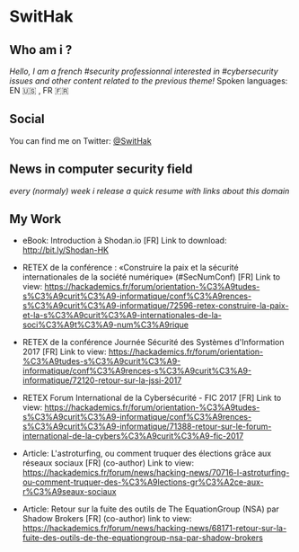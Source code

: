 # SwitHak 

## Who am i ?
*Hello, I am a french #security professionnal interested in #cybersecurity issues and other content related to the previous theme!*
Spoken languages: EN :us: , FR :fr:

## Social
You can find me on Twitter: [@SwitHak](https://twitter.com/SwitHak/)

## News in computer security field
*every (normaly) week i release a quick resume with links about this domain*

## My Work
- eBook: Introduction à Shodan.io [FR]
Link to download: http://bit.ly/Shodan-HK

- RETEX de la conférence : «Construire la paix et la sécurité internationales de la société numérique» (#SecNumConf) [FR]
Link to view: https://hackademics.fr/forum/orientation-%C3%A9tudes-s%C3%A9curit%C3%A9-informatique/conf%C3%A9rences-s%C3%A9curit%C3%A9-informatique/72596-retex-construire-la-paix-et-la-s%C3%A9curit%C3%A9-internationales-de-la-soci%C3%A9t%C3%A9-num%C3%A9rique

- RETEX de la conférence Journée Sécurité des Systèmes d'Information 2017 [FR]
Link to view: https://hackademics.fr/forum/orientation-%C3%A9tudes-s%C3%A9curit%C3%A9-informatique/conf%C3%A9rences-s%C3%A9curit%C3%A9-informatique/72120-retour-sur-la-jssi-2017

- RETEX Forum International de la Cybersécurité - FIC 2017 [FR]
Link to view: https://hackademics.fr/forum/orientation-%C3%A9tudes-s%C3%A9curit%C3%A9-informatique/conf%C3%A9rences-s%C3%A9curit%C3%A9-informatique/71388-retour-sur-le-forum-international-de-la-cybers%C3%A9curit%C3%A9-fic-2017

- Article: L'astroturfing, ou comment truquer des élections grâce aux réseaux sociaux [FR] (co-author)
Link to view: https://hackademics.fr/forum/news/hacking-news/70716-l-astroturfing-ou-comment-truquer-des-%C3%A9lections-gr%C3%A2ce-aux-r%C3%A9seaux-sociaux

- Article: Retour sur la fuite des outils de The EquationGroup (NSA) par Shadow Brokers [FR] (co-author)
link to view: https://hackademics.fr/forum/news/hacking-news/68171-retour-sur-la-fuite-des-outils-de-the-equationgroup-nsa-par-shadow-brokers
